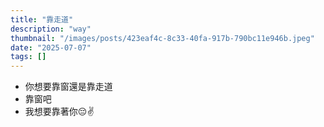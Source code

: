 ```yaml
---
title: "靠走道"
description: "way"
thumbnail: "/images/posts/423eaf4c-8c33-40fa-917b-790bc11e946b.jpeg"
date: "2025-07-07"
tags: []
---
```

- 你想要靠窗還是靠走道
- 靠窗吧
- 我想要靠著你😔✌️
